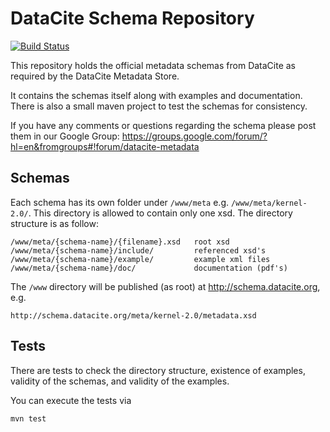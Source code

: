DataCite Schema Repository
==========================

[![Build Status](https://travis-ci.org/datacite/schema.svg?branch=labs)](https://travis-ci.org/datacite/schema)

This repository holds the official metadata schemas from DataCite as
required by the DataCite Metadata Store.

It contains the schemas itself along with examples and documentation.
There is also a small maven project to test the schemas for consistency.

If you have any comments or questions regarding the schema please post them in our Google Group:
https://groups.google.com/forum/?hl=en&fromgroups#!forum/datacite-metadata

Schemas
-------

Each schema has its own folder under `/www/meta`
e.g. `/www/meta/kernel-2.0/`.  This directory is allowed to contain
only one xsd.  The directory structure is as follow:

    /www/meta/{schema-name}/{filename}.xsd   root xsd
    /www/meta/{schema-name}/include/         referenced xsd's
    /www/meta/{schema-name}/example/         example xml files
    /www/meta/{schema-name}/doc/             documentation (pdf's)

The `/www` directory will be published (as root) at http://schema.datacite.org, e.g.

    http://schema.datacite.org/meta/kernel-2.0/metadata.xsd

Tests
-----

There are tests to check the directory structure, existence of examples,
validity of the schemas, and validity of the examples.

You can execute the tests via

    mvn test


